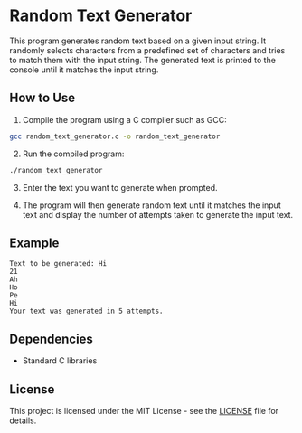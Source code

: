 # Random Text Generator

This program generates random text based on a given input string. It randomly selects characters from a predefined set of characters and tries to match them with the input string. The generated text is printed to the console until it matches the input string.

## How to Use

1. Compile the program using a C compiler such as GCC:

```bash
gcc random_text_generator.c -o random_text_generator
```

2. Run the compiled program:

```bash
./random_text_generator
```

3. Enter the text you want to generate when prompted.

4. The program will then generate random text until it matches the input text and display the number of attempts taken to generate the input text.

## Example

```
Text to be generated: Hi
21
Ah
Ho
Pe
Hi
Your text was generated in 5 attempts.
```

## Dependencies

- Standard C libraries

## License

This project is licensed under the MIT License - see the [LICENSE](LICENSE) file for details.
